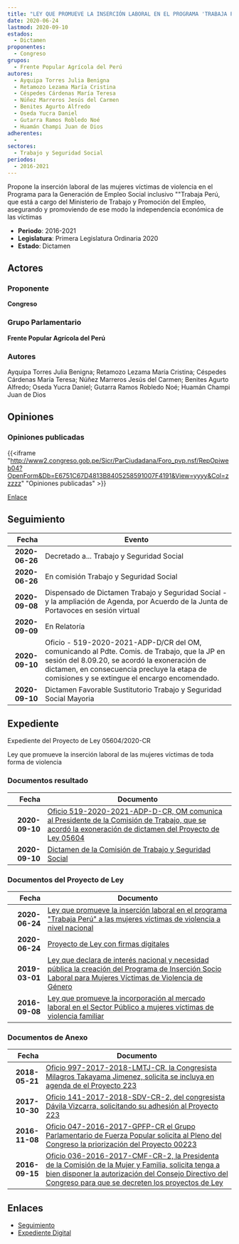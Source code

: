 ```yaml
---
title: "LEY QUE PROMUEVE LA INSERCIÓN LABORAL EN EL PROGRAMA 'TRABAJA PERÚ' A LAS MUJERES VÍCTIMAS DE VIOLENCIA A NIVEL NACIONAL"
date: 2020-06-24
lastmod: 2020-09-10
estados: 
  - Dictamen
proponentes: 
  - Congreso
grupos: 
  - Frente Popular Agrícola del Perú
autores: 
  - Ayquipa Torres Julia Benigna
  - Retamozo Lezama María Cristina
  - Céspedes Cárdenas María Teresa
  - Núñez Marreros Jesús del Carmen
  - Benites Agurto Alfredo
  - Oseda Yucra Daniel
  - Gutarra Ramos Robledo Noé
  - Huamán Champi Juan de Dios
adherentes: 
  - 
sectores: 
  - Trabajo y Seguridad Social
periodos: 
  - 2016-2021
---
```


Propone la inserción laboral de las mujeres víctimas de violencia en el Programa para la Generación de Empleo Social inclusivo ""Trabaja Perú, que está a cargo del Ministerio de Trabajo y Promoción del Empleo, asegurando y promoviendo de ese modo la independencia económica de las víctimas

- **Periodo**: 2016-2021
- **Legislatura**: Primera Legislatura Ordinaria 2020
- **Estado**: Dictamen

## Actores

### Proponente

**Congreso**

### Grupo Parlamentario

**Frente Popular Agrícola del Perú**

### Autores

Ayquipa Torres Julia Benigna; Retamozo Lezama María Cristina; Céspedes Cárdenas María Teresa; Núñez Marreros Jesús del Carmen; Benites Agurto Alfredo; Oseda Yucra Daniel; Gutarra Ramos Robledo Noé; Huamán Champi Juan de Dios


## Opiniones

### Opiniones publicadas

{{<iframe "http://www2.congreso.gob.pe/Sicr/ParCiudadana/Foro_pvp.nsf/RepOpiweb04?OpenForm&Db=E6751C67D4813B8405258591007F4191&View=yyyy&Col=zzzzz" "Opiniones publicadas" >}}

[Enlace](http://www2.congreso.gob.pe/Sicr/ParCiudadana/Foro_pvp.nsf/RepOpiweb04?OpenForm&Db=E6751C67D4813B8405258591007F4191&View=yyyy&Col=zzzzz)

## Seguimiento

| Fecha | Evento |
|------:|--------|
| **2020-06-26** | Decretado a... Trabajo y Seguridad Social|
| **2020-06-26** | En comisión Trabajo y Seguridad Social|
| **2020-09-08** | Dispensado de Dictamen Trabajo y Seguridad Social - y la ampliación de Agenda, por Acuerdo de la Junta de Portavoces en sesión virtual|
| **2020-09-09** | En Relatoría|
| **2020-09-10** | Oficio - 519-2020-2021-ADP-D/CR del OM, comunicando al Pdte. Comis. de Trabajo, que la JP en sesión del 8.09.20, se acordó la exoneración de dictamen, en consecuencia precluye la etapa de comisiones y se extingue el encargo encomendado.|
| **2020-09-10** | Dictamen Favorable Sustitutorio Trabajo y Seguridad Social Mayoria|


## Expediente

Expediente del Proyecto de Ley 05604/2020-CR

Ley que promueve la inserción laboral de las mujeres víctimas de toda forma de violencia


### Documentos resultado

| Fecha | Documento |
|------:|--------|
| **2020-09-10** | [Oficio 519-2020-2021-ADP-D-CR, OM comunica al Presidente de la Comisión de Trabajo, que se acordó la exoneración de dictamen del Proyecto de Ley 05604](http://www.leyes.congreso.gob.pe/Documentos/2016_2021/Oficios/Oficialia_Mayor/OFICIO-519-2020-2021-ADP-D-CR.pdf) |
| **2020-09-10** | [Dictamen de la Comisión de Trabajo y Seguridad Social](http://www.leyes.congreso.gob.pe/Documentos/2016_2021/Dictamenes/Proyectos_de_Ley/00223DC22MAY20200910.pdf) |

### Documentos del Proyecto de Ley

| Fecha | Documento |
|------:|--------|
| **2020-06-24** | [Ley que promueve la inserción laboral en el programa "Trabaja Perú" a las mujeres víctimas de violencia a nivel nacional](http://www.leyes.congreso.gob.pe/Documentos/2016_2021/Proyectos_de_Ley_y_de_Resoluciones_Legislativas/PL05604-20200624.pdf) |
| **2020-06-24** | [Proyecto de Ley con firmas digitales](http://www.leyes.congreso.gob.pe/Documentos/2016_2021/Proyectos_de_Ley_y_de_Resoluciones_Legislativas/Proyectos_Firmas_digitales/PL05604.pdf) |
| **2019-03-01** | [Ley que declara de interés nacional y necesidad pública la creación del Programa de Inserción Socio Laboral para Mujeres Víctimas de Violencia de Género](http://www.leyes.congreso.gob.pe/Documentos/2016_2021/Proyectos_de_Ley_y_de_Resoluciones_Legislativas/PL0395520190301.pdf) |
| **2016-09-08** | [Ley que promueve la incorporación al mercado laboral en el Sector Público a mujeres víctimas de violencia familiar](http://www.leyes.congreso.gob.pe/Documentos/2016_2021/Proyectos_de_Ley_y_de_Resoluciones_Legislativas/PL0022320160908.pdf) |

### Documentos de Anexo

| Fecha | Documento |
|------:|--------|
| **2018-05-21** | [Oficio 997-2017-2018-LMTJ-CR, la Congresista Milagros Takayama Jimenez, solicita se incluya en agenda de el Proyecto 223](http://www.leyes.congreso.gob.pe/Documentos/2016_2021/Oficios/Congresistas/OFICIO-997-2017-2018-LMTJ-CR-.pdf) |
| **2017-10-30** | [Oficio 141-2017-2018-SDV-CR-2, del congresista Dávila Vizcarra, solicitando su adhesión al Proyecto 223](http://www.leyes.congreso.gob.pe/Documentos/2016_2021/Adhesiones/Proyectos_de_Ley/OFICIO-141-2017-2018-SDV-CR-2.pdf) |
| **2016-11-08** | [Oficio 047-2016-2017-GPFP-CR el Grupo Parlamentario de Fuerza Popular solicita al Pleno del Congreso la priorización del Proyecto 00223](javascript:abredoc1('http://www.leyes.congreso.gob.pe/Documentos/2016_2021/Oficios/Grupos_Parlamentarios/OF-047-2016-2017-GPFP-CR.pdf')) |
| **2016-09-15** | [Oficio 036-2016-2017-CMF-CR-2, la Presidenta de la Comisión de la Mujer y Familia, solicita tenga a bien disponer la autorización del Consejo Directivo del Congreso para que se decreten los proyectos de Ley](javascript:abredoc1('http://www.leyes.congreso.gob.pe/Documentos/2016_2021/Oficios/Comisiones_Ordinarias/OFICIO-036-2016-2017-CMF-CR-2.pdf')) |

## Enlaces 

- [Seguimiento](http://www2.congreso.gob.pehttp://www2.congreso.gob.pe/Sicr/TraDocEstProc/CLProLey2016.nsf/f7fff46988ca05b1052578e100829cc7/0952aba429b5aa90052585920014a93e?OpenDocument)
- [Expediente Digital](http://www2.congreso.gob.pehttp://www2.congreso.gob.pe/Sicr/TraDocEstProc/CLProLey2016.nsf/f7fff46988ca05b1052578e100829cc7/0952aba429b5aa90052585920014a93e?OpenDocument&Click=05257FB7005EB655.eb71d0cf91d8294e05256cdf006b5706/$Body/0.1C6C)
